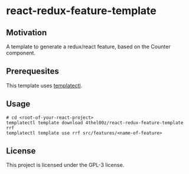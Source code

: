 # react-redux-feature-template

## Motivation

A template to generate a redux/react feature, based on the Counter component.

## Prerequesites

This template uses [templatectl](https://github.com/4thel00z/templatectl/releases/latest).

## Usage

```
# cd <root-of-your-react-project>
templatectl template download 4thel00z/react-redux-feature-template rrf
templatectl template use rrf src/features/<name-of-feature>
```

## License

This project is licensed under the GPL-3 license.
